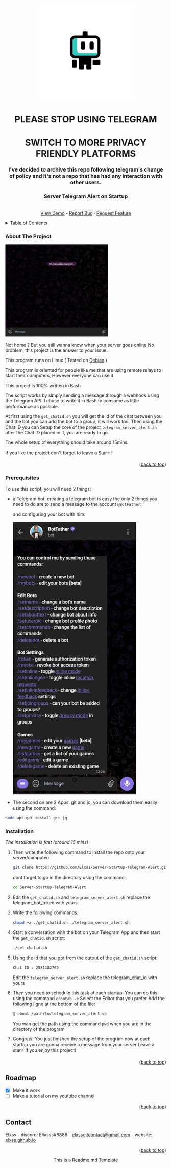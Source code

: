 <a name="readme-top"></a>

<!-- PROJECT LOGO -->
<br />
<div align="center">
  <a href="https://github.com/Elxss/Server-Startup-Telegram-Alert">
    <img src="https://raw.githubusercontent.com/Elxss/Elxss.github.io/main/src/img/logo.png" alt="Logo" width="300" height="300">
  </a>
  <h1 align="center">PLEASE STOP USING TELEGRAM</h1>
  <h1 align="center">SWITCH TO MORE PRIVACY FRIENDLY PLATFORMS</h1>
  <h3 align="center">I've decided to archive this repo following telegram's change of policy and it's not a repo that has had any interaction with other users.</h3>
  <h3 align="center">Server Telegram Alert on Startup</h3>

  <p align="center">
    <br />
    <a href="https://github.com/Elxss/Server-Startup-Telegram-Alert/blob/main/img/demo.png">View Demo</a>
    -
    <a href="https://github.com/Elxss/Server-Startup-Telegram-Alert/issues">Report Bug</a>
    ·
    <a href="https://github.com/Elxss/Server-Startup-Telegram-Alert/issues">Request Feature</a>
  </p>
</div>

<!-- TABLE OF CONTENTS -->
<details>
  <summary>Table of Contents</summary>
  <ol>
    <li><a href="#About The Project">About The Project</a></li>
    </li>
    <li><a href="#Installation">Installation</a></li>
    </li>
    <li><a href="#roadmap">Roadmap</a></li>
    <li><a href="#contact">Contact</a></li>
  </ol>
</details>

### About The Project

<img src="https://raw.githubusercontent.com/Elxss/Server-Startup-Telegram-Alert/main/img/demo.gif" alt="Demo" width="321" height="288">

Not home ? But you still wanna know when your server goes online
No problem, this project is the answer to your issue.

This program runs on Linux ( Tested on [Debian](https://www.debian.org/) )

This program is oriented for people like me that are using
remote relays to start their computers, However everyone can use it

This project is 100% written in Bash

The script works by simply sending a message through a webhook using the Telegram API.
I chose to write it in Bash to consume as little performance as possible.

At first using the ```get_chatid.sh``` you will get the id of the chat between you and the bot
you can add the bot to a group, it will work too.
Then using the Chat ID you can Setup the core of the project ```telegram_server_alert.sh```
after the Chat ID placed in it, you are ready to go.

The whole setup of everything should take around 15mins.

If you like the project don't forget to leave a Star⭐ !

<p align="right">(<a href="#readme-top">back to top</a>)</p>



<!-- GETTING STARTED
## Getting Started

This is an example of how you may give instructions on setting up your project locally.
To get a local copy up and running follow these simple example steps. -->


### Prerequisites

To use this script, you will need 2 things:
* a Telegram bot:
  creating a telegram bot is easy the only 2 things you need to do are to send a message to the account ```@BotFather```:
  <br/>

  and configuring your bot with him:
  <br/>
  <br/>
    <img src="https://raw.githubusercontent.com/Elxss/Server-Startup-Telegram-Alert/main/img/setup.gif" alt="Bot Setup">

* The second on are 2 Apps, git and jq, you can download them easily using the command:
```sh
sudo apt-get install git jq 
```

### Installation

_The installation is fast (around 15 mins)_

1. Then write the following command to install the repo onto your server/computer:
    ```sh
    git clone https://github.com/Elxss/Server-Startup-Telegram-Alert.git
    ```
    dont forget to go in the directory using the command:
    ```sh
    cd Server-Startup-Telegram-Alert
    ```
    
2. Edit the ```get_chatid.sh``` and ```telegram_server_alert.sh``` replace the telegram_bot_token with yours.

4. Write the following commands:
    ```sh
    chmod +x ./get_chatid.sh ./telegram_server_alert.sh
    ```
   
4. Start a conversation with the bot on your Telegram App and then start the ```get_chatid.sh``` script:
    ```sh
    ./get_chatid.sh
    ```
    
5. Using the id that you got from the output of the ```get_chatid.sh``` script:
    ```sh
    Chat ID : 2581182769
    ```
    Edit the ```telegram_server_alert.sh``` replace the telegram_chat_id with yours
    
6. Then you need to schedule this task at each startup.
   You can do this using the command ```crontab -e```
   Select the Editor that you prefer
   Add the following ligne at the bottom of the file:
   ```sh
   @reboot /path/to/telegram_server_alert.sh
   ```
   You wan get the path using the command ```pwd``` when you are in the directory of the program
   
7. Congrats! You just finished the setup of the program now at each startup you are gonna receive a message from your server
   Leave a star⭐ if you enjoy this project!

<p align="right">(<a href="#readme-top">back to top</a>)</p>

<!-- ROADMAP -->
## Roadmap

- [x] Make it work
- [ ] Make a tutorial on my [youtube channel](https://www.youtube.com/@Elxss)

<p align="right">(<a href="#readme-top">back to top</a>)</p>

<!-- CONTACT -->
## Contact

Elxss - discord: Eliasss#8886 - elxssgitcontact@gmail.com - website: [elxss.github.io](https://elxss.github.io/)

<p align="right">(<a href="#readme-top">back to top</a>)</p>

<p align="center">This is a Readme.md <a href="https://github.com/othneildrew/Best-README-Template/blob/master/README.md">Template</a></p>
